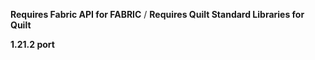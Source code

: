 **Requires Fabric API for FABRIC** / **Requires Quilt Standard Libraries for Quilt**

**1.21.2 port**
